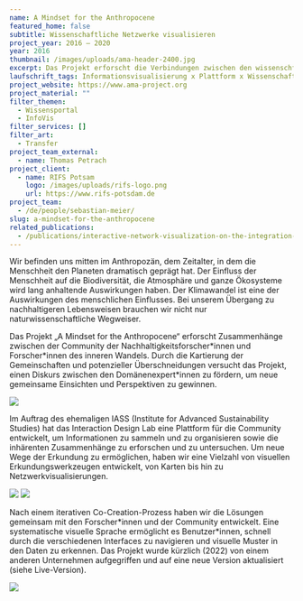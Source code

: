 ```yaml
---
name: A Mindset for the Anthropocene
featured_home: false
subtitle: Wissenschaftliche Netzwerke visualisieren
project_year: 2016 – 2020
year: 2016
thumbnail: /images/uploads/ama-header-2400.jpg
excerpt: Das Projekt erforscht die Verbindungen zwischen den wissenschftlichen Gruppen der Nachhaltigkeitsforscher*innen und den Forscher*innen aus dem Bereich des "Inner Change"
laufschrift_tags: Informationsvisualisierung x Plattform x Wissenschaftskommunikation
project_website: https://www.ama-project.org
project_material: ""
filter_themen:
  - Wissensportal
  - InfoVis
filter_services: []
filter_art:
  - Transfer
project_team_external:
  - name: Thomas Petrach
project_client:
  - name: RIFS Potsam
    logo: /images/uploads/rifs-logo.png
    url: https://www.rifs-potsdam.de
project_team:
  - /de/people/sebastian-meier/
slug: a-mindset-for-the-anthropocene
related_publications:
  - /publications/interactive-network-visualization-on-the-integration-of-mindsets-and-sustainability–creating-conditions-for-emergence-through-a-relational-narrative/
---
```

Wir befinden uns mitten im Anthropozän, dem Zeitalter, in dem die Menschheit den Planeten dramatisch geprägt hat. Der Einfluss der Menschheit auf die Biodiversität, die Atmosphäre und ganze Ökosysteme wird lang anhaltende Auswirkungen haben. Der Klimawandel ist eine der Auswirkungen des menschlichen Einflusses. Bei unserem Übergang zu nachhaltigeren Lebensweisen brauchen wir nicht nur naturwissenschaftliche Wegweiser.

Das Projekt „A Mindset for the Anthropocene“ erforscht Zusammenhänge zwischen der Community der Nachhaltigkeitsforscher\*innen und Forscher\*innen des inneren Wandels. Durch die Kartierung der Gemeinschaften und potenzieller Überschneidungen versucht das Projekt, einen Diskurs zwischen den Domänenexpert\*innen zu fördern, um neue gemeinsame Einsichten und Perspektiven zu gewinnen.

![](/images/uploads/ama-3-1400.jpg)

Im Auftrag des ehemaligen IASS (Institute for Advanced Sustainability Studies) hat das Interaction Design Lab eine Plattform für die Community entwickelt, um Informationen zu sammeln und zu organisieren sowie die inhärenten Zusammenhänge zu erforschen und zu untersuchen. Um neue Wege der Erkundung zu ermöglichen, haben wir eine Vielzahl von visuellen Erkundungswerkzeugen entwickelt, von Karten bis hin zu Netzwerkvisualisierungen.
<br />

![](/images/uploads/ama-2-2400.jpg)
![](/images/uploads/ama-1-1400.jpg)

Nach einem iterativen Co-Creation-Prozess haben wir die Lösungen gemeinsam mit den Forscher\*innen und der Community entwickelt. Eine systematische visuelle Sprache ermöglicht es Benutzer\*innen, schnell durch die verschiedenen Interfaces zu navigieren und visuelle Muster in den Daten zu erkennen. Das Projekt wurde kürzlich (2022) von einem anderen Unternehmen aufgegriffen und auf eine neue Version aktualisiert (siehe Live-Version).

![](/images/uploads/ama-4-2400.jpg)